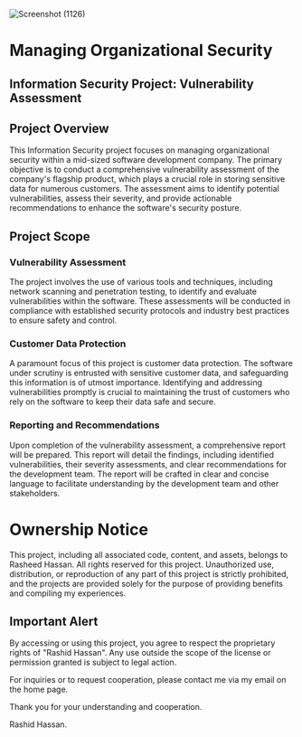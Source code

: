 ![Screenshot (1126)](https://github.com/RashidHasan/Managing-Organizational-Security/assets/136935583/2f34e4a4-580c-48ad-861a-cad251dc6e37)


# Managing Organizational Security

## Information Security Project: Vulnerability Assessment

## Project Overview

This Information Security project focuses on managing organizational security within a mid-sized software development company. The primary objective is to conduct a comprehensive vulnerability assessment of the company's flagship product, which plays a crucial role in storing sensitive data for numerous customers. The assessment aims to identify potential vulnerabilities, assess their severity, and provide actionable recommendations to enhance the software's security posture.

## Project Scope

### Vulnerability Assessment

The project involves the use of various tools and techniques, including network scanning and penetration testing, to identify and evaluate vulnerabilities within the software. These assessments will be conducted in compliance with established security protocols and industry best practices to ensure safety and control.

### Customer Data Protection

A paramount focus of this project is customer data protection. The software under scrutiny is entrusted with sensitive customer data, and safeguarding this information is of utmost importance. Identifying and addressing vulnerabilities promptly is crucial to maintaining the trust of customers who rely on the software to keep their data safe and secure.

### Reporting and Recommendations

Upon completion of the vulnerability assessment, a comprehensive report will be prepared. This report will detail the findings, including identified vulnerabilities, their severity assessments, and clear recommendations for the development team. The report will be crafted in clear and concise language to facilitate understanding by the development team and other stakeholders.

# Ownership Notice

This project, including all associated code, content, and assets, belongs to Rasheed Hassan. All rights reserved for this project. Unauthorized use, distribution, or reproduction of any part of this project is strictly prohibited, and the projects are provided solely for the purpose of providing benefits and compiling my experiences.

## Important Alert
By accessing or using this project, you agree to respect the proprietary rights of "Rashid Hassan". Any use outside the scope of the license or permission granted is subject to legal action.

For inquiries or to request cooperation, please contact me via my email on the home page.

Thank you for your understanding and cooperation.

Rashid Hassan.
